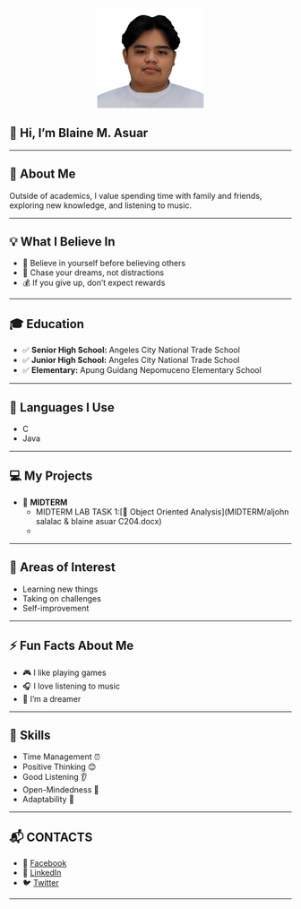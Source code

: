 <p align="center">
  <img src="Images./ASUAR BLAINE M.jpg" width="190" height="180" />
</p>




## 👋 Hi, I’m Blaine M. Asuar  

---

## 🌟 About Me  
Outside of academics, I value spending time with family and friends, exploring new knowledge, and listening to music.  

---

## 💡 What I Believe In  
- 🌱 Believe in yourself before believing others  
- 🚀 Chase your dreams, not distractions  
- 💰 If you give up, don’t expect rewards  

---

## 🎓 Education  
- ✅ **Senior High School:** Angeles City National Trade School  
- ✅ **Junior High School:** Angeles City National Trade School  
- ✅ **Elementary:** Apung Guidang Nepomuceno Elementary School  

---

## 📜 Languages I Use  
- C  
- Java  

---

## 💻 My Projects  
- 🧪 **MIDTERM**  
  - MIDTERM LAB TASK 1:[📂 Object Oriented Analysis](MIDTERM/aljohn salalac & blaine asuar C204.docx)
  - 
    

---

## 🎯 Areas of Interest  
- Learning new things  
- Taking on challenges  
- Self-improvement  

---

## ⚡ Fun Facts About Me  
- 🎮 I like playing games  
- 🎧 I love listening to music  
- 🌙 I’m a dreamer  

---

## 📌 Skills  
- Time Management ⏰  
- Positive Thinking 😊  
- Good Listening 👂  
- Open-Mindedness 🧠  
- Adaptability 🔄  

---
## 📬 CONTACTS  
- 📘 [Facebook](https://facebook.com/yourprofile)  
- 💼 [LinkedIn](https://linkedin.com/in/yourprofile)  
- 🐦 [Twitter](https://twitter.com/yourprofile)  

---
